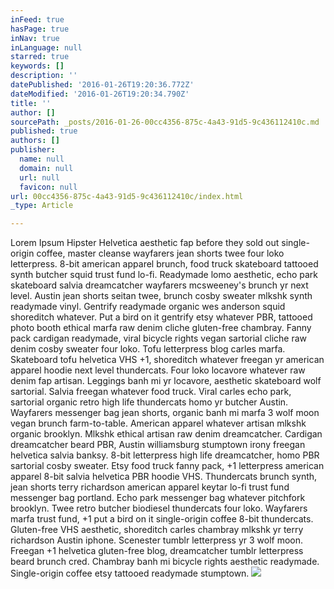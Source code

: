```yaml
---
inFeed: true
hasPage: true
inNav: true
inLanguage: null
starred: true
keywords: []
description: ''
datePublished: '2016-01-26T19:20:36.772Z'
dateModified: '2016-01-26T19:20:34.790Z'
title: ''
author: []
sourcePath: _posts/2016-01-26-00cc4356-875c-4a43-91d5-9c436112410c.md
published: true
authors: []
publisher:
  name: null
  domain: null
  url: null
  favicon: null
url: 00cc4356-875c-4a43-91d5-9c436112410c/index.html
_type: Article

---
```

Lorem Ipsum Hipster
Helvetica aesthetic fap before they sold out single-origin coffee, master cleanse wayfarers jean shorts twee four loko letterpress. 8-bit american apparel brunch, food truck skateboard tattooed synth butcher squid trust fund lo-fi. Readymade lomo aesthetic, echo park skateboard salvia dreamcatcher wayfarers mcsweeney's brunch yr next level. Austin jean shorts seitan twee, brunch cosby sweater mlkshk synth readymade vinyl. Gentrify readymade organic wes anderson squid shoreditch whatever. Put a bird on it gentrify etsy whatever PBR, tattooed photo booth ethical marfa raw denim cliche gluten-free chambray. Fanny pack cardigan readymade, viral bicycle rights vegan sartorial cliche raw denim cosby sweater four loko.
Tofu letterpress blog carles marfa. Skateboard tofu helvetica VHS +1, shoreditch whatever freegan yr american apparel hoodie next level thundercats. Four loko locavore whatever raw denim fap artisan. Leggings banh mi yr locavore, aesthetic skateboard wolf sartorial. Salvia freegan whatever food truck. Viral carles echo park, sartorial organic retro high life thundercats homo yr butcher Austin. Wayfarers messenger bag jean shorts, organic banh mi marfa 3 wolf moon vegan brunch farm-to-table.
American apparel whatever artisan mlkshk organic brooklyn. Mlkshk ethical artisan raw denim dreamcatcher. Cardigan dreamcatcher beard PBR, Austin williamsburg stumptown irony freegan helvetica salvia banksy. 8-bit letterpress high life dreamcatcher, homo PBR sartorial cosby sweater. Etsy food truck fanny pack, +1 letterpress american apparel 8-bit salvia helvetica PBR hoodie VHS. Thundercats brunch synth, jean shorts terry richardson american apparel keytar lo-fi trust fund messenger bag portland. Echo park messenger bag whatever pitchfork brooklyn.
Twee retro butcher biodiesel thundercats four loko. Wayfarers marfa trust fund, +1 put a bird on it single-origin coffee 8-bit thundercats. Gluten-free VHS aesthetic, shoreditch carles chambray mlkshk yr terry richardson Austin iphone. Scenester tumblr letterpress yr 3 wolf moon. Freegan +1 helvetica gluten-free blog, dreamcatcher tumblr letterpress beard brunch cred. Chambray banh mi bicycle rights aesthetic readymade. Single-origin coffee etsy tattooed readymade stumptown.
![](https://the-grid-user-content.s3-us-west-2.amazonaws.com/5bba1a3b-383d-4108-bc27-6434b577d95a.jpg)
